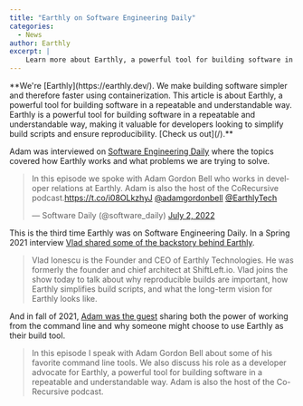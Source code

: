 ```yaml
---
title: "Earthly on Software Engineering Daily"
categories:
  - News
author: Earthly
excerpt: |
    Learn more about Earthly, a powerful tool for building software in a repeatable and understandable way, as Adam Gordon Bell discusses its features and the problems it solves in his interview on Software Engineering Daily. Discover how Earthly simplifies build scripts and why it's a valuable tool for developers.
---
```

<!--sgpt-->**We're [Earthly](https://earthly.dev/). We make building software simpler and therefore faster using containerization. This article is about Earthly, a powerful tool for building software in a repeatable and understandable way. Earthly is a powerful tool for building software in a repeatable and understandable way, making it valuable for developers looking to simplify build scripts and ensure reproducibility. [Check us out](/).**

Adam was interviewed on [Software Engineering Daily](https://softwareengineeringdaily.com/2022/07/01/earthly-builds-with-adam-gordon-bell/) where the topics covered how Earthly works and what problems we are trying to solve.

<blockquote class="twitter-tweet"><p lang="en" dir="ltr">In this episode we spoke with Adam Gordon Bell who works in developer relations at Earthly. Adam is also the host of the CoRecursive podcast.<a href="https://t.co/i08OLkzhyJ">https://t.co/i08OLkzhyJ</a> <a href="https://twitter.com/adamgordonbell?ref_src=twsrc%5Etfw">@adamgordonbell</a> <a href="https://twitter.com/EarthlyTech?ref_src=twsrc%5Etfw">@EarthlyTech</a></p>&mdash; Software Daily (@software_daily) <a href="https://twitter.com/software_daily/status/1543131939376631810?ref_src=twsrc%5Etfw">July 2, 2022</a></blockquote> <script async src="https://platform.twitter.com/widgets.js" charset="utf-8"></script>

This is the third time Earthly was on Software Engineering Daily. In a Spring 2021 interview [Vlad shared some of the backstory behind Earthly](https://softwareengineeringdaily.com/2021/03/01/earthly-with-vlad-ionescu/).

> Vlad Ionescu is the Founder and CEO of Earthly Technologies. He was formerly the founder and chief architect at ShiftLeft.io. Vlad joins the show today to talk about why reproducible builds are important, how Earthly simplifies build scripts, and what the long-term vision for Earthly looks like.

And in fall of 2021, [Adam was the guest](https://softwareengineeringdaily.com/2021/09/15/earthly-and-cli-productivity-with-adam-gordon-bell/) sharing both the power of working from the command line and why someone might choose to use Earthly as their build tool.

>In this episode I speak with Adam Gordon Bell about some of his favorite command line tools. We also discuss his role as a developer advocate for Earthly, a powerful tool for building software in a repeatable and understandable way. Adam is also the host of the Co-Recursive podcast.